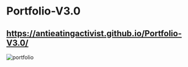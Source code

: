 # Portfolio-V3.0

## https://antieatingactivist.github.io/Portfolio-V3.0/

![portfolio](https://user-images.githubusercontent.com/1414728/154644036-c6d5457b-4020-4b5c-a218-e010b16506e6.gif)
